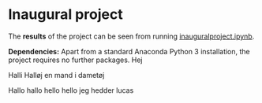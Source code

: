 # Inaugural project

The **results** of the project can be seen from running [inauguralproject.ipynb](inauguralproject.ipynb).

**Dependencies:** Apart from a standard Anaconda Python 3 installation, the project requires no further packages.
Hej


Halli Halløj en mand i dametøj


Hallo hallo hello hello jeg hedder lucas